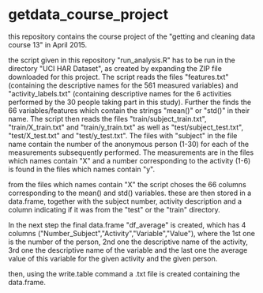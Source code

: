 # getdata_course_project

this repository contains the course project of the "getting and cleaning data course 13" in April 2015.

the script given in this repository "run_analysis.R" has to be run in the directory "UCI HAR Dataset", as created by expanding the
ZIP file downloaded for this project. The script reads the files "features.txt" (containing the descriptive names for the 561 
measured variables) and "activity_labels.txt" (containing descriptive names for the 6 activities performed by the 30 people
taking part in this study). Further the finds the 66 variables/features which contain the strings "mean()" or "std()" in their
name. The script then reads the files "train/subject_train.txt", "train/X_train.txt" and "train/y_train.txt" as well as
"test/subject_test.txt", "test/X_test.txt" and "test/y_test.txt". The files with "subject" in the file name contain the number
of the anonymous person (1-30) for each of the measurements subsequently performed. The measurements are in the files which names
contain "X" and a number corresponding to the activity (1-6) is found in the files which names contain "y".

from the files which names contain "X" the script choses the 66 columns corresponding to the mean() and std() variables.
these are then stored in a data.frame, together with the subject number, activity description and a column indicating if it
was from the "test" or the "train" directory.

In the next step the final data.frame "df_average" is created, which has 4 columns ("Number_Subject","Activity","Variable","Value"),
where the 1st one is the number of the person, 2nd one the descriptive name of the activity, 3rd one the descriptive name of 
the variable and the last one the average value of this variable for the given activity and the given person.

then, using the write.table command a .txt file is created containing the data.frame.
